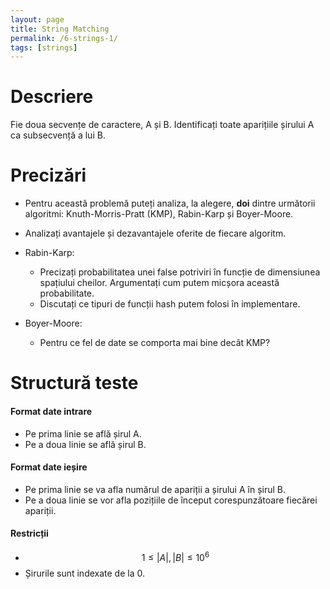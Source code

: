 ```yaml
---
layout: page
title: String Matching
permalink: /6-strings-1/
tags: [strings]
---
```


# Descriere

Fie doua secvențe de caractere, A și B. Identificați toate aparițiile șirului A ca subsecvență a lui B.

# Precizări

- Pentru această problemă puteți analiza, la alegere, **doi** dintre următorii algoritmi: Knuth-Morris-Pratt (KMP),
Rabin-Karp și Boyer-Moore.
- Analizați avantajele și dezavantajele oferite de fiecare algoritm.

- Rabin-Karp:
  - Precizați probabilitatea unei false potriviri în funcție de dimensiunea spațiului cheilor. Argumentați cum 
  putem micșora această probabilitate. 
  - Discutați ce tipuri de funcții hash putem folosi în implementare.
- Boyer-Moore:
  - Pentru ce fel de date se comporta mai bine decât KMP?

# Structură teste

#### Format date intrare
  - Pe prima linie se află șirul A.
  - Pe a doua linie se află șirul B.
  
#### Format date ieșire
  - Pe prima linie se va afla numărul de apariții a șirului A în șirul B.
  - Pe a doua linie se vor afla pozițiile de început corespunzătoare fiecărei apariții.

#### Restricții
  - $$1 \leq |A|, |B| \leq 10^6$$
  - Șirurile sunt indexate de la 0.
